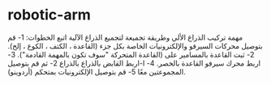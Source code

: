 # robotic-arm
مهمة تركيب الذراع الألي وطريقة تجميعة 
لتجميع الذراع الآلية اتبع الخطوات:
1- قم بتوصيل محركات السيرفو والإلكترونيات الخاصة بكل جزء (القاعدة ، الكتف ، الكوع ، إلخ).
2- ثبت القاعدة بالمسامير على (القاعدة المتحركة "سوف تكون بالمهمة القادمة").
3- اربط محرك سيرفو القاعدة بالخصر.
4- ا-اربط القابض بالذراع بالذراع 2- ثم قم بتوصيل المجموعتين معًا
5- قم بتوصيل الإلكترونيات بمتحكم (أردوينو).
